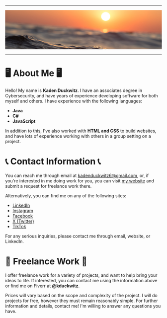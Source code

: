 <hr>

<img src="Banner.jpg">

<hr>

<h1>🖥️ About Me 🖥️</h1>

<p>Hello! My name is <b>Kaden Duckwitz</b>. I have an associates degree in Cybersecurity, and have years of experience developing software for both myself and others. I have experience with the following languages:</p>

<ul>
  <li><b>Java</b></li>
  <li><b>C#</b></li>
  <li><b>JavaScript</b></li>
</ul>

<p>In addition to this, I've also worked with <b>HTML and CSS</b> to build websites, and have lots of experience working with others in a group setting on a project.</p>

<h1>📞 Contact Information 📞</h1>

<p>You can reach me through email at <a href="mailto:kadenduckwitz6@gmail.com">kadenduckwitz6@gmail.com</a>, or, if you're interested in me doing work for you, you can visit <a href="https://kadenduckwitz.com/">my website</a> and submit a request for freelance work there.</p>

<p>Alternatively, you can find me on any of the following sites:</p>

<ul>
  <li><a href="https://www.linkedin.com/in/kaden-duckwitz-ab38242b4/">LinkedIn</a></li>
  <li><a href="https://www.instagram.com/kadenduckwitz/">Instagram</a></li>
  <li><a href="https://www.facebook.com/profile.php?id=61554799842123">Facebook</a></li>
  <li><a href="https://x.com/KadenDuckwitz">X (Twitter)</a></li>
  <li><a href="https://www.tiktok.com/@kadenduckwitz">TikTok</a></li>
</ul>

<p>For any serious inquiries, please contact me through email, website, or LinkedIn.</p>

<h1>💼 Freelance Work 💼</h1>

<p>I offer freelance work for a variety of projects, and want to help bring your ideas to life. If interested, you can contact me using the information above or find me on Fiverr at <b>@kduckwitz</b>.</p>

<p>Prices will vary based on the scope and complexity of the project. I will do projects for free, however they must remain reasonably simple. For further information and details, contact me! I'm willing to answer any questions you have.</p>
